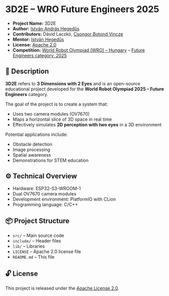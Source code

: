 # 3D2E – WRO Future Engineers 2025

* **Project Name:** 3D2E
* **Author:** [István András Hegedűs](https://github.com/HIAndris)
* **Contributors:** Dávid Laczkó, [Csongor Botond Vincze](https://github.com/Slampis1)
* **Mentor:** [István Hegedűs](https://github.com/istvan-hegedus)
* **License:** [Apache 2.0](https://www.apache.org/licenses/LICENSE-2.0)
* **Competition:** [World Robot Olympiad (WRO) – Hungary](https://wro.hu/) – [Future Engineers category, 2025](https://wro.hu/future-engineers-kategoria/)

## 📌 Description

**3D2E** refers to **3 Dimensions with 2 Eyes** and is an open-source educational project developed for the **World Robot Olympiad 2025 – Future Engineers** category.

The goal of the project is to create a system that:

- Uses two camera modules (OV7670)
- Maps a horizontal slice of 3D space in real time
- Effectively simulates **2D perception with two eyes** in a 3D environment

Potential applications include:
- Obstacle detection
- Image processing
- Spatial awareness
- Demonstrations for STEM education

## ⚙️ Technical Overview

- Hardware: ESP32-S3-WROOM-1
- Dual OV7670 camera modules
- Development environment: PlatformIO with CLion
- Programming language: C/C++

## 📦 Project Structure

- `src/` – Main source code
- `include/` – Header files
- `lib/` – Libraries
- `LICENSE` – Apache 2.0 license file
- `README.md` – This file

## 🔓 License

This project is released under the [Apache License 2.0](https://www.apache.org/licenses/LICENSE-2.0).
